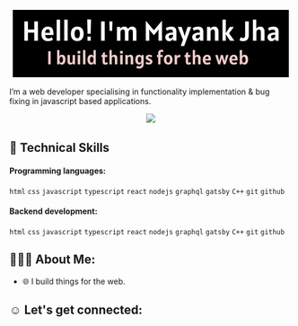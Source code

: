 <!-- # Hey there 🙋‍♂️, I am Mayank Jha -->

<p align="center"><img src="./assets/header.jpeg" /></p>

I’m a web developer specialising in functionality implementation & bug fixing in
javascript based applications.

<p align="center">
    <img src="https://i.giphy.com/media/iIqmM5tTjmpOB9mpbn/giphy.webp"/>
</p>

<!-- TODO: Organise this by https://rahuldkjain.github.io/gh-profile-readme-generator/ -->
<h2>🔧 Technical Skills</h2>
<h4>Programming languages:</h4>
<code>html</code> <code>css</code> <code>javascript</code> <code>typescript</code> <code>react</code> <code>nodejs</code> <code>graphql</code> <code>gatsby</code> <code>C++</code> <code>git</code> <code>github</code>
<h4>Backend development:</h4>
<code>html</code> <code>css</code> <code>javascript</code> <code>typescript</code> <code>react</code> <code>nodejs</code> <code>graphql</code> <code>gatsby</code> <code>C++</code> <code>git</code> <code>github</code>

<h2>👨🏻‍💻 About Me:</h2>

- 🌐 I build things for the web.

<h2>☺️ Let's get connected:</h2>

<!--
**mayankjhax/mayankjhax** is a ✨ _special_ ✨ repository because its `README.md` (this file) appears on your GitHub profile.

Here are some ideas to get you started:

- 🔭 I’m currently working on ...
- 🌱 I’m currently learning ...
- 👯 I’m looking to collaborate on ...
- 🤔 I’m looking for help with ...
- 💬 Ask me about ...
- 📫 How to reach me: ...
- 😄 Pronouns: ...
- ⚡ Fun fact: ...
-->
